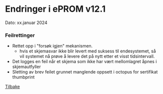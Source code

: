 # Endringer i ePROM v12.1
Dato: xx.januar 2024

### Feilrettinger
- Rettet opp i "forsøk igjen" mekanismen.
  - hvis et skjemasvar ikke blir levert med suksess til endesystemet, så vil systemet nå prøve å levere det på nytt etter et visst tidsintervall.
- Det logges en feil når et skjema som ikke har vært mellomlagret åpnes i skjemautfyller
- Sletting av brev feilet grunnet manglende oppsett i octopus for sertifikat thumbprint

[Tilbake](./Releaselist)
